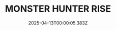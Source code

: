 ---
title: "MONSTER HUNTER RISE"
id: 1446780
date: 2025-04-13T00:00:05.383Z
link: games/steam/recent/monster-hunter-rise
image: http://media.steampowered.com/steamcommunity/public/images/apps/1446780/560dd364b52075b783424961a43c01f9b69fde15.jpg
playtime_2weeks: 1536
playtime_forever: 3723
playtime_windows_forever: 0
playtime_mac_forever: 0
playtime_linux_forever: 3723
playtime_deck_forever: 3723
---